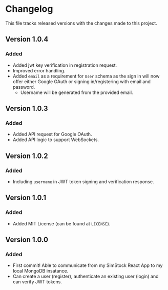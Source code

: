 # Changelog

This file tracks released versions with the changes made to this project.

## Version 1.0.4

### Added

- Added jwt key verification in registration request.
- Improved error handling.
- Added `email` as a requirement for `User` schema as the sign in will now offer either Google OAuth or signing in/registering with email and password.
    - Username will be generated from the provided email.

## Version 1.0.3

### Added

- Added API request for Google OAuth.
- Added API logic to support WebSockets.

## Version 1.0.2

### Added

- Including `username` in JWT token signing and verification response.

## Version 1.0.1

### Added

- Added MIT License (can be found at `LICENSE`).

## Version 1.0.0

### Added

- First commit! Able to communicate from my SimStock React App to my local MongoDB insatance.
- Can create a user (register), authenticate an existing user (login) and can verify JWT tokens.